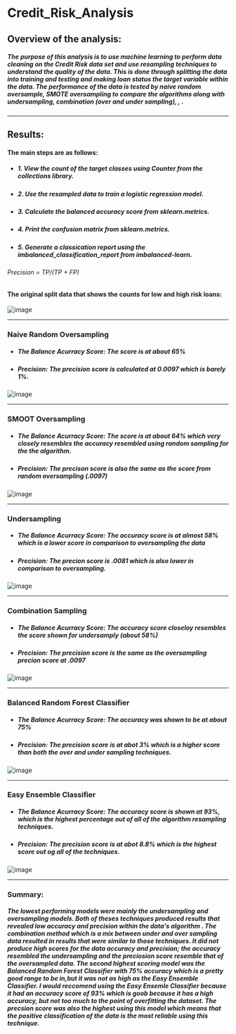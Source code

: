 # Credit_Risk_Analysis

## Overview of the analysis: 
##### The purpose of this analysis is to use machine learning to perform data cleaning on the Credit Risk data set and use resampling techniques to understand the quality of the data. This is done through splitting the data into training and testing and making loan status the target variable within the data. The performance of the data is tested by naive random oversample, SMOTE oversampling to compare the algorithms along with undersampling, combination (over and under sampling),    ,  . 
---
## Results:

#### The main steps are as follows:
* ##### 1. View the count of the target classes using Counter from the collections library.
* ##### 2. Use the resampled data to train a logistic regression model.
* ##### 3. Calculate the balanced accuracy score from sklearn.metrics.
* ##### 4. Print the confusion matrix from sklearn.metrics.
* ##### 5. Generate a classication report using the imbalanced_classification_report from imbalanced-learn.
###### Precision = TP/(TP + FP)
#### The original split data that shows the counts for low and high risk loans:

![image](https://user-images.githubusercontent.com/105329532/200195823-3a840180-6594-4989-9789-7492532a8bbe.png) 

---
### Naive Random Oversampling 
* ##### The Balance Acurracy Score:  The score is at about 65%
* ##### Precision: The precision score is calculated at 0.0097 which is barely 1%.
![image](https://user-images.githubusercontent.com/105329532/200196031-6aba69ac-9ee7-4edb-ad15-6dd5cd788bd7.png)

---
### SMOOT Oversampling 
* ##### The Balance Acurracy Score:   The score is at about 64% which very closely resembles the accuracy resembled using random sampling for the the algorithm.
* ##### Precision: The precison score is also the same as the score from random oversampling (.0097)
![image](https://user-images.githubusercontent.com/105329532/200196091-6e97b849-860e-4e4d-96ad-ccdf7b63ca68.png)

---
### Undersampling 
* ##### The Balance Acurracy Score:  The accuracy score is at almost 58% which is a lower score in comparison to oversampling the data
* ##### Precision: The precion score is .0081 which is also lower in comparison to oversampling.
![image](https://user-images.githubusercontent.com/105329532/200196159-e59c6388-6363-4c11-b666-3ecb4732bc88.png)

---
### Combination Sampling 
* ##### The Balance Acurracy Score: The accuracy score closeloy resembles the score shown for undersamply (about 58%) 
* ##### Precision: The precision score is the same as the oversampling precion score at .0097
![image](https://user-images.githubusercontent.com/105329532/200196478-d65c97c8-1e36-46b7-8d50-271e2006492c.png)


---
### Balanced Random Forest Classifier 
* ##### The Balance Acurracy Score: The accuracy was shown to be at about 75%
* ##### Precision: The precision score is at abot 3% which is a higher score than both the over and under sampling techniques.
![image](https://user-images.githubusercontent.com/105329532/200196712-e78e5672-fdaa-4720-9f1f-49d8e8696a6a.png)

---
### Easy Ensemble Classifier 
* ##### The Balance Acurracy Score: The accuracy score is shown at 93%, which is the highest percentage out of all of the algorithm resampling techniques. 
* ##### Precision: The precision score is at abot 8.8% which is the highest score out og all of the techniques.
![image](https://user-images.githubusercontent.com/105329532/200196890-f9b8ec97-f2e0-49ed-a1a1-f55416e89214.png)

---
### Summary: 
##### The lowest performing models were mainly the undersampling and oversampling models. Both of theses techniques produced results that revealed low accuracy and precision within the data's algorithm . The combination method which is a mix between under and over sampling data resulted in results that were similar to those techniques. It did not produce high scores for the data accuracy and precision; the accuracy resembled the undersampling and the preciosion score resemble that of the oversampled data. The second highest scoring model was the Balanced Random Forest Classifier with 75% accuracy which is a pretty good range to be in,but it was not as high as the Easy Ensemble Classifier. I would reccomend using the Easy Ensemle Classifier because it had an accuracy score of 93% which is goob because it has a high accuracy, but not too much to the point of overfitting the dataset. The precsion score was also the highest using this model which means that the positive classification of the data is the most reliable using this technique. 











